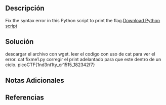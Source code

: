 ## Descripción 
Fix the syntax error in this Python script to print the flag.[Download Python script](https://artifacts.picoctf.net/c/27/fixme1.py)
## Solución
descargar el archivo con wget. 
leer el codigo con uso de cat para ver el error.
cat fixme1.py
corregir el print adelantado para que este dentro de un ciclo.
 picoCTF{1nd3nt1ty_cr1515_182342f7}
## Notas Adicionales 
## Referencias
